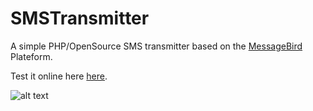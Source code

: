 # SMSTransmitter
A simple PHP/OpenSource SMS transmitter based on the [MessageBird](https://www.messagebird.com) Plateform.

Test it online here [here]( https://medunes.net/sms-transmitter/web/).

![alt text](https://github.com/MedUnes/SMSTransmitter/web/sms-transmitter.png)
